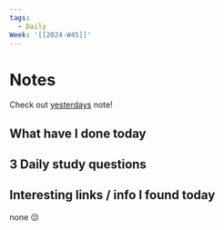 ```yaml
---
tags:
  - Daily
Week: '[[2024-W45]]'
---
```

# Notes
Check out [yesterdays](2024-11-04) note!
## What have I done today
## 3 Daily study questions

## Interesting links / info I found today
none 😔